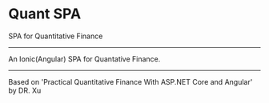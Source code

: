 # Quant SPA
SPA for Quantitative Finance
___________________________________________
An Ionic(Angular) SPA for Quantative Finance.


___________________________________________
Based on 'Practical Quantitative Finance With ASP.NET Core and Angular' by DR. Xu

